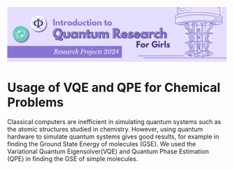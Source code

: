 ![IQRG Banner for Research Projects](../IQRG_Banner_Research_Projects_2024.png)

# Usage of VQE and QPE for Chemical Problems 

Classical computers are inefficient in simulating quantum systems such as the atomic structures studied in chemistry. However, using quantum hardware to simulate quantum systems gives good results, for example in finding the Ground State Energy of molecules (GSE).  We used the Variational Quantum Eigensolver(VQE) and Quantum Phase Estimation (QPE) in finding the GSE of simple molecules. 
